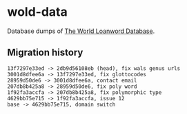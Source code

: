 wold-data
=========

Database dumps of [The World Loanword Database](http://wold.clld.org).


Migration history
-----------------

```
13f7297e33ed -> 2db9d56108eb (head), fix wals genus urls
3001d8dfee6a -> 13f7297e33ed, fix glottocodes
28959d50de6 -> 3001d8dfee6a, contact email
207db8b425a8 -> 28959d50de6, fix poly word
1f92fa3accfa -> 207db8b425a8, fix polymorphic type
4629bb75e715 -> 1f92fa3accfa, issue 12
base -> 4629bb75e715, domain switch
```

